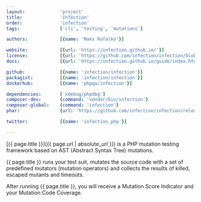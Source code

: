 ```yaml
---
layout:             'project'
title:              'Infection'
order:              'infection'
tags:               ['cli', 'testing', 'mutations']

authors:            [{name: 'Maks Rafalko'}]

website:            [{url: 'https://infection.github.io/'}] 
license:            [{url: 'https://github.com/infection/infection/blob/master/LICENSE', label: 'BSD 3-Clause License'}] 
docs:               [{url: 'https://infection.github.io/guide/index.html'}] 

github:             [{name: 'infection/infection'}] 
packagist:          [{name: 'infection/infection'}]
dockerhub:          [{name: 'phpqa/infection'}]

dependencies:       ['xdebug/phpdbg']
composer-dev:       {command: 'vendor/bin/infection'}
composer-global:    {command: 'infection'}
phar:               {url: 'https://github.com/infection/infection/releases/download/X.X.X/infection.phar'}

twitter:            [{name: 'infection_php'}]

---
```


[{{ page.title }}]({{ page.url | absolute_url }}) is a PHP mutation testing framework based 
on AST (Abstract Syntax Tree) mutations.

<!--more--> 

{{ page.title }} runs your test suit, mutates the source code with a set of predefined mutators (mutation operators)
and collects the results of killed, escaped mutants and timeouts.

After running {{ page.title }}, you will receive a Mutation Score Indicator and your Mutation Code Coverage.

